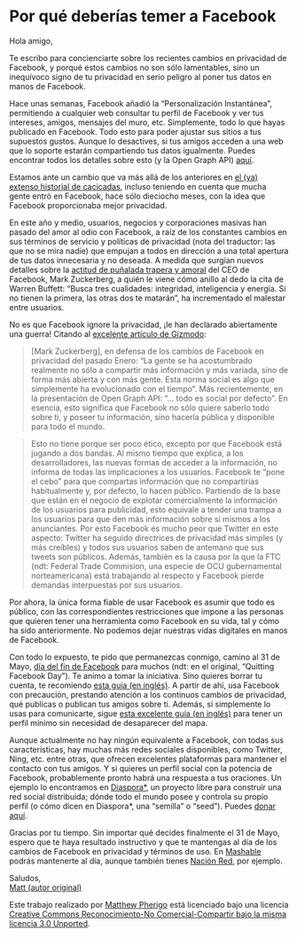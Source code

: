 <!--
tags: [ "facebook", "social networks" ]
date_created: "2010-05-19T22:01:00-04:00"
-->

# Por qué deberías temer a Facebook

Hola amigo,

Te escribo para concienciarte sobre los recientes cambios en privacidad de Facebook, y porqué estos cambios no son sólo lamentables, sino un inequívoco signo de tu privacidad en serio peligro al poner tus datos en manos de Facebook.

Hace unas semanas, Facebook añadió la “Personalización Instantánea”, permitiendo a cualquier web consultar tu perfil de Facebook y ver tus intereses, amigos, mensajes del muro, etc. Simplemente, todo lo que hayas publicado en Facebook. Todo esto para poder ajustar sus sitios a tus supuestos gustos. Aunque lo desactives, si tus amigos acceden a una web que lo soporte estarán compartiendo tus datos igualmente. Puedes encontrar todos los detalles sobre esto (y la Open Graph API) [aquí](https://www.error500.net/open-graph-facebook-a-conquista-web/).

Estamos ante un cambio que va más allá de los anteriores en [el (ya) extenso historial de cacicadas](https://www.eff.org/deeplinks/2010/04/facebook-timeline), incluso teniendo en cuenta que mucha gente entró en Facebook, hace sólo dieciocho meses, con la idea que Facebook proporcionaba mejor privacidad.

En este año y medio, usuarios, negocios y corporaciones masivas han pasado del amor al odio con Facebook, a raíz de los constantes cambios en sus términos de servicio y políticas de privacidad (nota del traductor: las que no se mira nadie) que empujan a todos en dirección a una total apertura de tus datos innecesaria y no deseada. A medida que surgían nuevos detalles sobre la [actitud de puñalada trapera y amoral](http://www.abc.es/20100309/medios-redes-web/mark-zuckerberg-acusado-hackear-201003091156.html) del CEO de Facebook, Mark Zuckerberg, a quién le viene cómo anillo al dedo la cita de Warren Buffett: “Busca tres cualidades: integridad, inteligencia y energía. Si no tienen la primera, las otras dos te matarán”, ha incrementado el malestar entre usuarios.

No es que Facebook ignore la privacidad, ¡le han declarado abiertamente una guerra! Citando al [excelente artículo de Gizmodo](https://gizmodo.com/5530178/top-ten-reasons-you-should-quit-facebook):

> [Mark Zuckerberg], en defensa de los cambios de Facebook en privacidad del pasado Enero: “La gente se ha acostumbrado realmente no sólo a compartir más información y más variada, sino de forma más abierta y con más gente. Esta norma social es algo que simplemente ha evolucionado con el tiempo”. Más recientemente, en la presentación de Open Graph API: “… todo es social por defecto”. En esencia, esto significa que Facebook no sólo quiere saberlo todo sobre ti, y poseer tu información, sino hacerla pública y disponible para todo el mundo.

> Esto no tiene porque ser poco ético, excepto por que Facebook está jugando a dos bandas. Al mismo tiempo que explica, a los desarrolladores, las nuevas formas de acceder a la información, no informa de todas las implicaciones a los usuarios. Facebook te “pone el cebo” para que compartas información que no compartirías habitualmente y, por defecto, lo hacen público. Partiendo de la base que están en el negocio de explotar comercialmente la información de los usuarios para publicidad, esto equivale a tender una trampa a los usuarios para que den más información sobre sí mismos a los anunciantes. Por esto Facebook es mucho peor que Twitter en este aspecto: Twitter ha seguido directrices de privacidad más simples (y más creíbles) y todos sus usuarios saben de antemano que sus tweets son públicos. Además, también es la causa por la que la FTC (ndt: Federal Trade Commision, una especie de OCU gubernamental norteamericana) está trabajando al respecto y Facebook pierde demandas interpuestas por sus usuarios.

Por ahora, la única forma fiable de usar Facebook es asumir que todo es público, con las correspondientes restricciones que impone a las personas que quieren tener una herramienta como Facebook en su vida, tal y cómo ha sido anteriormente. No podemos dejar nuestras vidas digitales en manos de Facebook.

Con todo lo expuesto, te pido que permanezcas conmigo, camino al 31 de Mayo, [día del fin de Facebook](http://www.quitfacebookday.com/) para muchos (ndt: en el original, “Quitting Facebook Day”). Te animo a tomar la iniciativa. Sino quieres borrar tu cuenta, te recomiendo [esta guía (en inglés)](http://www.businessinsider.com/how-to-lock-down-your-facebook-profile-2010-5). A partir de ahí, usa Facebook con precaución, prestando atención a los continuos cambios de privacidad, qué publicas o publican tus amigos sobre ti. Además, si simplemente lo usas para comunicarte, sigue [esta excelente guía (en inglés)](https://lifehacker.com/5538697/how-to-quit-facebook-without-actually-quitting-facebook?skyline=true&s=i) para tener un perfil mínimo sin necesidad de desaparecer del mapa.

Aunque actualmente no hay ningún equivalente a Facebook, con todas sus características, hay muchas más redes sociales disponibles, como Twitter, Ning, etc. entre otras, que ofrecen excelentes plataformas para mantener el contacto con tus amigos. Y si quieres un perfil social con la potencia de Facebook, probablemente pronto habrá una respuesta a tus oraciones. Un ejemplo lo encontramos en [Diaspora*](https://www.joindiaspora.com/), un proyecto libre para construir una red social distribuida; dónde todo el mundo posee y controla su propio perfil (o cómo dicen en Diaspora*, una “semilla” o “seed”). Puedes [donar aquí](https://www.kickstarter.com/projects/mbs348/diaspora-the-personally-controlled-do-it-all-distr).

Gracias por tu tiempo. Sin importar qué decides finalmente el 31 de Mayo, espero que te haya resultado instructivo y que te mantengas al día de los cambios de Facebook en privacidad y términos de uso. En [Mashable](https://mashable.com/category/facebook/) podrás mantenerte al día, aunque también tienes [Nación Red](http://www.nacionred.com/producto/facebook), por ejemplo.

Saludos,<br>
[Matt (autor original)](https://twitter.com/mwpher)

Este trabajo realizado por [Matthew Pherigo](https://twitter.com/mwpher) está licenciado bajo una licencia [Creative Commons Reconocimiento-No Comercial-Compartir bajo la misma licencia 3.0 Unported](https://creativecommons.org/licenses/by-nc-sa/3.0/deed.es).

